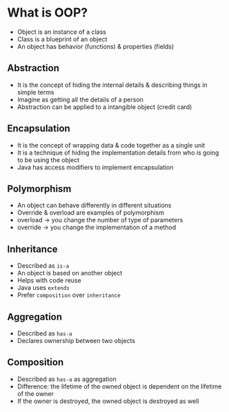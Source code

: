 # What is OOP?

- Object is an instance of a class
- Class is a blueprint of an object
- An object has behavior (functions) & properties (fields)

## Abstraction

- It is the concept of hiding the internal details & describing things in simple terms
- Imagine as getting all the details of a person
- Abstraction can be applied to a intangible object (credit card)

## Encapsulation

- It is the concept of wrapping data & code together as a single unit
- It is a technique of hiding the implementation details from who is going to be using the object
- Java has access modifiers to implement encapsulation

## Polymorphism

- An object can behave differently in different situations
- Override & overload are examples of polymorphism
- overload -> you change the number of type of parameters
- override -> you change the implementation of a method

## Inheritance

- Described as `is-a`
- An object is based on another object
- Helps with code reuse
- Java uses `extends`
- Prefer `composition` over `inheritance`

## Aggregation

- Described as `has-a`
- Declares ownership between two objects

## Composition

- Described as `has-a` as aggregation
- Difference: the lifetime of the owned object is dependent on the lifetime of the owner
- If the owner is destroyed, the owned object is destroyed as well

